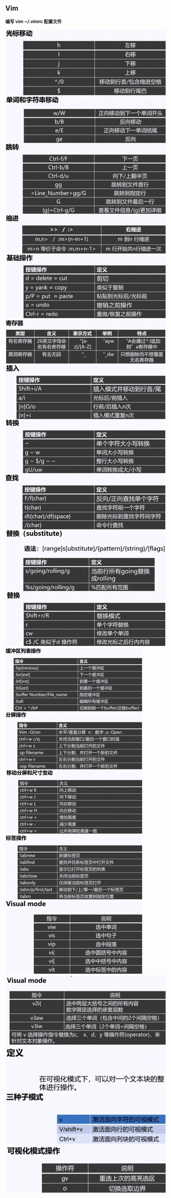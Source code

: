 ## Vim
**编写 vim ~/.vimrc 配置文件**

![VIM](./base/img/VIM-01.jpg)    
![VIM](./base/img/VIM-02.jpg)    
![VIM](./base/img/VIM-03.jpg)    
![VIM](./base/img/VIM-04.jpg)  